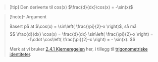 > [!tip] Den deriverte til cos(x) 
> $\frac{d}{dx}\cos(x) = -\sin(x)$



> [!note]- Argument 
> 
> Basert på at $\cos(x) = \sin\left( \frac{\pi}{2}-x \right)$, så må 
> $$
> \frac{d}{dx} \cos(x) = \frac{d}{dx} \sin\left( \frac{\pi}{2}-x \right) = -1\cdot \cos\left( \frac{\pi}{2}-x \right) = - \sin(x).
> $$
> 
> Merk at vi bruker [2.4.1 Kjerneregelen](Kapittel%202%20-%20derivasjon/2.4.1%20Kjerneregelen.md) her, i tillegg til [trigonometriske identiteter](Kapittel%200%20-%20innledende%20kapittel/5.4%20Viktige%20identiteter.md).
> 